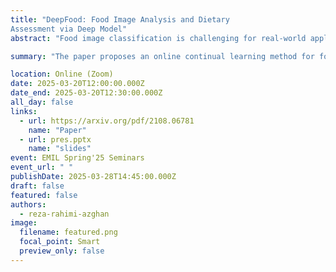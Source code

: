 ```yaml
---
title: "DeepFood: Food Image Analysis and Dietary
Assessment via Deep Model"
abstract: "Food image classification is challenging for real-world applications since existing methods require static datasets for training and are not capable of learning from sequentially available new food images. Online continual learning aims to learn new classes from data stream by using each new data only once without forgetting the previously learned knowledge. However, none of the existing works target food image analysis, which is more difficult to learn incrementally due to its high intra-class variation with the unbalanced and unpredictable characteristics of future food class distribution. In this paper, we address these issues by introducing (1) a novel clustering based exemplar selection algorithm to store the most representative data belonging to each learned food for knowledge replay, and (2) an effective online learning regime using balanced training batch along with the knowledge distillation on augmented exemplars to maintain the model performance on all learned classes. Our method is evaluated on a challenging large scale food image database, Food-1K1 , by varying the number of newly added food classes. Our results show significant improvements compared with existing state-of-the-art online continual learning methods, showing great potential to achieve lifelong learning for food image classification in real world."

summary: "The paper proposes an online continual learning method for food image classification, using clustering-based exemplar selection and balanced training with knowledge distillation. It outperforms existing methods on the Food-1K dataset."

location: Online (Zoom)
date: 2025-03-20T12:00:00.000Z
date_end: 2025-03-20T12:30:00.000Z
all_day: false
links:
  - url: https://arxiv.org/pdf/2108.06781
    name: "Paper"
  - url: pres.pptx
    name: "slides"
event: EMIL Spring'25 Seminars
event_url: " "
publishDate: 2025-03-28T14:45:00.000Z
draft: false
featured: false
authors:
  - reza-rahimi-azghan
image:
  filename: featured.png
  focal_point: Smart
  preview_only: false
---
```

